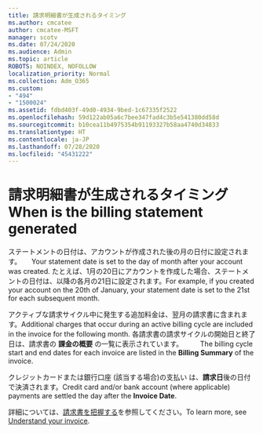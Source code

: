```yaml
---
title: 請求明細書が生成されるタイミング
ms.author: cmcatee
author: cmcatee-MSFT
manager: scotv
ms.date: 07/24/2020
ms.audience: Admin
ms.topic: article
ROBOTS: NOINDEX, NOFOLLOW
localization_priority: Normal
ms.collection: Adm_O365
ms.custom:
- "494"
- "1500024"
ms.assetid: fdbd403f-49d0-4934-9bed-1c67335f2522
ms.openlocfilehash: 59d122ab05a6c7bee347fad4c3b5e541380dd58d
ms.sourcegitcommit: b10cea11b4975354b91193327b58aa4740d34833
ms.translationtype: HT
ms.contentlocale: ja-JP
ms.lasthandoff: 07/28/2020
ms.locfileid: "45431222"
---
```

# <a name="when-is-the-billing-statement-generated"></a><span data-ttu-id="66ae0-102">請求明細書が生成されるタイミング</span><span class="sxs-lookup"><span data-stu-id="66ae0-102">When is the billing statement generated</span></span>

<span data-ttu-id="66ae0-103">ステートメントの日付は、アカウントが作成された後の月の日付に設定されます。　　</span><span class="sxs-lookup"><span data-stu-id="66ae0-103">Your statement date is set to the day of month after your account was created.</span></span> <span data-ttu-id="66ae0-104">たとえば、1月の20日にアカウントを作成した場合、ステートメントの日付は、以降の各月の21日に設定されます。</span><span class="sxs-lookup"><span data-stu-id="66ae0-104">For example, if you created your account on the 20th of January, your statement date is set to the 21st for each subsequent month.</span></span>

<span data-ttu-id="66ae0-105">アクティブな請求サイクル中に発生する追加料金は、翌月の請求書に含まれます。</span><span class="sxs-lookup"><span data-stu-id="66ae0-105">Additional charges that occur during an active billing cycle are included in the invoice for the following month.</span></span> <span data-ttu-id="66ae0-106">各請求書の請求サイクルの開始日と終了日は、請求書の **課金の概要** の一覧に表示されています。　　　</span><span class="sxs-lookup"><span data-stu-id="66ae0-106">The billing cycle start and end dates for each invoice are listed in the **Billing Summary** of the invoice.</span></span>

<span data-ttu-id="66ae0-107">クレジットカードまたは銀行口座 (該当する場合)の支払い は、**請求日**後の日付で決済されます。</span><span class="sxs-lookup"><span data-stu-id="66ae0-107">Credit card and/or bank account (where applicable) payments are settled the day after the **Invoice Date**.</span></span>
  
<span data-ttu-id="66ae0-108">詳細については、[請求書を把握する](https://docs.microsoft.com/microsoft-365/commerce/billing-and-payments/understand-your-invoice2)を参照してください。</span><span class="sxs-lookup"><span data-stu-id="66ae0-108">To learn more, see [Understand your invoice](https://docs.microsoft.com/microsoft-365/commerce/billing-and-payments/understand-your-invoice2).</span></span>
